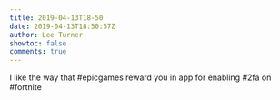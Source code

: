 ```yaml
---
title: 2019-04-13T18-50
date: 2019-04-13T18:50:57Z
author: Lee Turner
showtoc: false
comments: true
---
```


I like the way that #epicgames reward you in app for enabling #2fa on #fortnite

